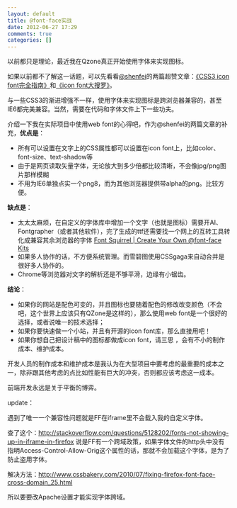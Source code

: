 ```yaml
---
layout: default
title: @font-face实战
date: 2012-06-27 17:29
comments: true
categories: []
---
```

以前都只是理论，最近我在Qzone真正开始使用字体来实现图标。

如果以前都不了解这一话题，可以先看看<a href="https://twitter.com/#!/mienflying">@shenfei</a>的两篇超赞文章：<a href="http://www.qianduan.net/css3-icon-font-guide.html">《CSS3 icon font完全指南》</a>和<a href="http://www.qianduan.net/icon-font-large-collecting.html">《icon font大搜罗》</a>。

与一些CSS3的渐进增强不一样，使用字体来实现图标是跨浏览器兼容的，甚至IE6都完美兼容。当然，需要在代码和字体文件上下一些功夫。

介绍一下我在实际项目中使用web font的心得吧，作为@shenfei的两篇文章的补充，<strong>优点是</strong>：
<ul>
	<li>所有可以设置在文字上的CSS属性都可以设置在icon font上，比如color、font-size、text-shadow等</li>
	<li>由于是网页读取矢量字体，无论放大到多少倍都比较清晰，不会像jpg/png图片那样模糊</li>
	<li>不用为IE6单独点实一个png8，而为其他浏览器提供带alpha的png。比较方便。</li>
</ul>
<strong>缺点是</strong>：
<ul>
	<li>太太太麻烦，在自定义的字体库中增加一个文字（也就是图标）需要开AI、Fontgrapher（或者其他软件），完了生成的ttf还需要找一个网上的互转工具转化成兼容其余浏览器的字体 <a href="http://www.fontsquirrel.com/fontface/generator">Font Squirrel | Create Your Own @font-face Kits</a></li>
	<li>如果多人协作的话，不方便系统管理。而雪碧图使用CSSgaga来自动合并是很好多人协作的。</li>
	<li>Chrome等浏览器对文字的解析还是不够平滑，边缘有小锯齿。</li>
</ul>
<strong>结论</strong>：
<ul>
	<li>如果你的网站是配色可变的，并且图标也要随着配色的修改改变颜色（不会吧，这个世界上应该只有QZone是这样的），那么使用web font是一个很好的选择，或者说唯一的技术选择；</li>
	<li>如果你要快速做一个小站，并且有开源的icon font库，那么直接用吧！</li>
	<li>如果你想自己把设计稿中的图标都做成icon font，请三思 ，会有不小的制作成本、维护成本。</li>
</ul>
开发人员的制作成本和维护成本是我认为在大型项目中要考虑的最重要的成本之一，除非跟其他考虑的点比如性能有巨大的冲突，否则都应该考虑这一成本。

前端开发永远是关于平衡的博弈。

update：

遇到了唯一一个兼容性问题就是FF在iframe里不会载入我的自定义字体。

查了这个：<a href="http://stackoverflow.com/questions/5128202/fonts-not-showing-up-in-iframe-in-firefox">http://stackoverflow.com/questions/5128202/fonts-not-showing-up-in-iframe-in-firefox</a> 说是FF有一个跨域政策，如果字体文件的http头中没有指明Access-Control-Allow-Orig这个属性的话，那就不会加载这个字体，是为了防止盗用字体。

解决方法：<a href="http://www.cssbakery.com/2010/07/fixing-firefox-font-face-cross-domain_25.html">http://www.cssbakery.com/2010/07/fixing-firefox-font-face-cross-domain_25.html</a>

所以要要改Apache设置才能实现字体跨域。
